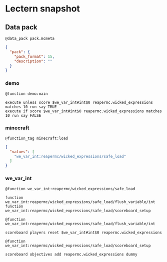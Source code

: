 # Lectern snapshot

## Data pack

`@data_pack pack.mcmeta`

```json
{
  "pack": {
    "pack_format": 15,
    "description": ""
  }
}
```

### demo

`@function demo:main`

```mcfunction
execute unless score $we_var_int#int$0 reapermc.wicked_expressions matches 10 run say TRUE
execute if score $we_var_int#int$0 reapermc.wicked_expressions matches 10 run say FALSE
```

### minecraft

`@function_tag minecraft:load`

```json
{
  "values": [
    "we_var_int:reapermc/wicked_expressions/safe_load"
  ]
}
```

### we_var_int

`@function we_var_int:reapermc/wicked_expressions/safe_load`

```mcfunction
function we_var_int:reapermc/wicked_expressions/safe_load/flush_variable/int
function we_var_int:reapermc/wicked_expressions/safe_load/scoreboard_setup
```

`@function we_var_int:reapermc/wicked_expressions/safe_load/flush_variable/int`

```mcfunction
scoreboard players reset $we_var_int#int$0 reapermc.wicked_expressions
```

`@function we_var_int:reapermc/wicked_expressions/safe_load/scoreboard_setup`

```mcfunction
scoreboard objectives add reapermc.wicked_expressions dummy
```
